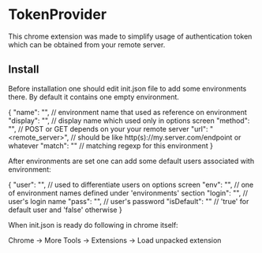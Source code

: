 # TokenProvider

This chrome extension was made to simplify usage of authentication token which can be obtained from your remote server.

## Install

Before installation one should edit init.json file to add some environments there.
By default it contains one empty environment.

{
    "name": "<name>", // environment name that used as reference on environment
    "display": "<text>", // display name which used only in options screen
    "method": "<method>", // POST or GET depends on your your remote server
    "url": "<remote_server>", // should be like http(s)://my.server.com/endpoint or whatever
    "match": "<regexp>" // matching regexp for this environment
}
  
After environments are set one can add some default users associated with environment:

{
    "user": "<text>", // used to differentiate users on options screen
    "env": "<name>", // one of environment names defined under 'environments' section
    "login": "<login>", // user's login name
    "pass": "<pass>", // user's password
    "isDefault": "<text>" // 'true' for default user and 'false' otherwise
}
  
When init.json is ready do following in chrome itself:

Chrome -> More Tools -> Extensions -> Load unpacked extension
